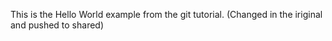 This is the Hello World example from the git tutorial.
(Changed in the iriginal and pushed to shared)
